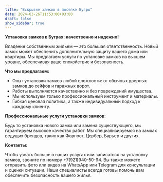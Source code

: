 ```yaml
---
title: "Вскрытие замков в поселке Бугры"
date: 2024-03-26T11:53:00+03:00 
draft: false 
show_sidebar: true
---
```


**Установка замков в Буграх: качественно и надежно!**

Владение собственным жильем — это большая ответственность. Новый замок может обеспечить дополнительную защиту вашего дома или квартиры. Мы предлагаем услуги по установке замков на высшем уровне, обеспечивая ваше спокойствие и безопасность.

**Что мы предлагаем:**

- Опыт установки замков любой сложности: от обычных дверных замков до сейфов и гаражных ворот.
- Работы выполняются качественно и без повреждений имущества.
- Мы используем только профессиональный инструмент и материалы.
- Гибкая ценовая политика, а также индивидуальный подход к каждому клиенту.

**Профессиональные услуги установки замков:**

Будь то установка нового замка или замена существующего, мы гарантируем высокое качество работ. Мы специализируемся на замках ведущих брендов, таких как Форпост, Цербер, Барьер и других.

**Контакты:**

Чтобы узнать больше о наших услугах или записаться на установку замков, звоните по номеру +7(921)940-50-94. Вы также можете отправить фото или видео на WhatsApp или Telegram для консультации и оценки ситуации. Наши специалисты всегда готовы помочь вам обеспечить безопасность вашего жилья.
